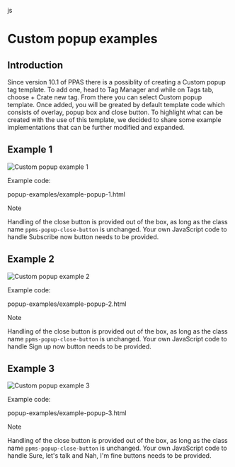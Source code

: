 <div class="default-domain">

js

</div>

# Custom popup examples

## Introduction

Since version 10.1 of PPAS there is a possiblity of creating a
<span class="title-ref">Custom popup</span> tag template. To add one,
head to <span class="title-ref">Tag Manager</span> and while on
<span class="title-ref">Tags</span> tab, choose
<span class="title-ref">+ Crate new tag</span>. From there you can
select <span class="title-ref">Custom popup</span> template. Once added,
you will be greated by default template code which consists of overlay,
popup box and close button. To highlight what can be created with the
use of this template, we decided to share some example implementations
that can be further modified and expanded.

## Example 1

![Custom popup
example 1](/_static/images/tm_popup_examples/example-popup-1.png)

Example code:

<div class="literalinclude" data-language="html">

popup-examples/example-popup-1.html

</div>

<div class="note">

<div class="title">

Note

</div>

Handling of the close button is provided out of the box, as long as the
class name `ppms-popup-close-button` is unchanged. Your own JavaScript
code to handle <span class="title-ref">Subscribe now</span> button needs
to be provided.

</div>

## Example 2

![Custom popup
example 2](/_static/images/tm_popup_examples/example-popup-2.png)

Example code:

<div class="literalinclude" data-language="html">

popup-examples/example-popup-2.html

</div>

<div class="note">

<div class="title">

Note

</div>

Handling of the close button is provided out of the box, as long as the
class name `ppms-popup-close-button` is unchanged. Your own JavaScript
code to handle <span class="title-ref">Sign up now</span> button needs
to be provided.

</div>

## Example 3

![Custom popup
example 3](/_static/images/tm_popup_examples/example-popup-3.png)

Example code:

<div class="literalinclude" data-language="html">

popup-examples/example-popup-3.html

</div>

<div class="note">

<div class="title">

Note

</div>

Handling of the close button is provided out of the box, as long as the
class name `ppms-popup-close-button` is unchanged. Your own JavaScript
code to handle <span class="title-ref">Sure, let's talk</span> and
<span class="title-ref">Nah, I'm fine</span> buttons needs to be
provided.

</div>
